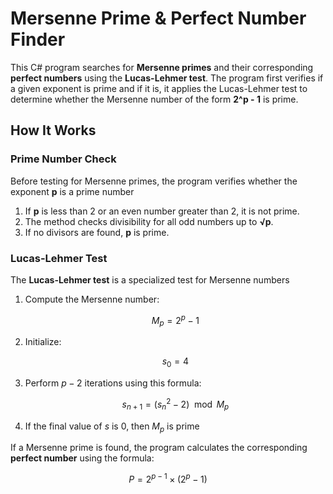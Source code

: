 # Mersenne Prime & Perfect Number Finder

This C# program searches for **Mersenne primes** and their corresponding **perfect numbers** using the **Lucas-Lehmer test**. The program first verifies if a given exponent is prime and if it is, it applies the Lucas-Lehmer test to determine whether the Mersenne number of the form **2^p - 1** is prime.

## How It Works

### Prime Number Check
Before testing for Mersenne primes, the program verifies whether the exponent **p** is a prime number

1. If **p** is less than 2 or an even number greater than 2, it is not prime.
2. The method checks divisibility for all odd numbers up to **√p**.
3. If no divisors are found, **p** is prime.

### Lucas-Lehmer Test
The **Lucas-Lehmer test** is a specialized test for Mersenne numbers

1. Compute the Mersenne number:

   $$M_p = 2^p - 1$$

2. Initialize:

   $$s_0 = 4$$

3. Perform $p - 2$ iterations using this formula:

   $$s_{n+1} = (s_n^2 - 2) \mod M_p$$

4. If the final value of $s$ is 0, then $M_p$ is prime

If a Mersenne prime is found, the program calculates the corresponding **perfect number** using the formula:

$$P = 2^{p-1} \times (2^p - 1)$$
